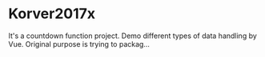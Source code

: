 # Korver2017x
It's a countdown function project. Demo different types of data handling by Vue. Original purpose is trying to packag…
